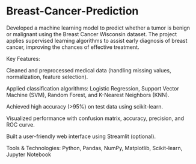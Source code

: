 # Breast-Cancer-Prediction
Developed a machine learning model to predict whether a tumor is benign or malignant using the Breast Cancer Wisconsin dataset. The project applies supervised learning algorithms to assist early diagnosis of breast cancer, improving the chances of effective treatment.

Key Features:

Cleaned and preprocessed medical data (handling missing values, normalization, feature selection).

Applied classification algorithms: Logistic Regression, Support Vector Machine (SVM), Random Forest, and K-Nearest Neighbors (KNN).

Achieved high accuracy (>95%) on test data using scikit-learn.

Visualized performance with confusion matrix, accuracy, precision, and ROC curve.

Built a user-friendly web interface using Streamlit (optional).

Tools & Technologies:
Python, Pandas, NumPy, Matplotlib, Scikit-learn, Jupyter Notebook
